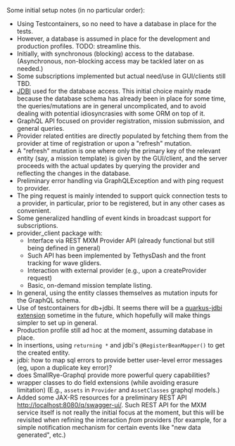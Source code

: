 Some initial setup notes (in no particular order):

- Using Testcontainers, so no need to have a database in place for the tests.
- However, a database is assumed in place for the development and production profiles.
  TODO: streamline this.
- Initially, with synchronous (blocking) access to the database.
  (Asynchronous, non-blocking access may be tackled later on as needed.)
- Some subscriptions implemented but actual need/use in GUI/clients still TBD.
- [JDBI](http://jdbi.org/) used for the database access. This initial choice mainly made because the
  database schema has already been in place for some time, the queries/mutations are in general
  uncomplicated, and to avoid dealing with potential idiosyncrasies with some ORM on top of it.
- GraphQL API focused on provider registration, mission submission, and general queries.
- Provider related entities are directly populated by fetching them from the provider at time
  of registration or upon a "refresh" mutation.
- A "refresh" mutation is one where only the primary key of the relevant entity
  (say, a mission template) is given by the GUI/client, and the server proceeds with
  the actual updates by querying the provider and reflecting the changes in the database.
- Preliminary error handling via GraphQLException and with ping request to provider.
- The ping request is mainly intended to support quick connection tests to a provider,
  in particular, prior to be registered, but in any other cases as convenient.
- Some generalized handling of event kinds in broadcast support for subscriptions.
- provider_client package with:
  - Interface via REST MXM Provider API (already functional but still being defined in general)
  - Such API has been implemented by TethysDash and the front tracking for wave gliders. 
  - Interaction with external provider (e.g., upon a createProvider request)
  - Basic, on-demand mission template listing.
- In general, using the entity classes themselves as mutation inputs for the GraphQL schema.
- Use of testcontainers for db+jdbi.
  It seems there will be a [quarkus-jdbi extension](https://github.com/quarkiverse/quarkus-jdbi)
  sometime in the future, which hopefully will make things simpler to set up in general.
- Production profile still ad hoc at the moment, assuming database in place.
- In insertions, using `returning *` and jdbi's `@RegisterBeanMapper()` to get the created entity.
- jdbi: how to map sql errors to provide better user-level error messages (eg, upon a duplicate key error)?
- does SmallRye-Graphql provide more powerful query capabilities?
- wrapper classes to do field extensions (while avoiding erasure limitation)
  (E.g., `assets` in `Provider` and `AssetClasses` graphql models.)
- Added some JAX-RS resources for a preliminary REST API <http://localhost:8080/q/swagger-ui/>.
  Such REST API for the MXM service itself is not really the initial focus at the moment, but this will
  be revisited when refining the interaction _from_ providers (for example, for a simple notification
  mechanism for certain events like "new data generated", etc.)
